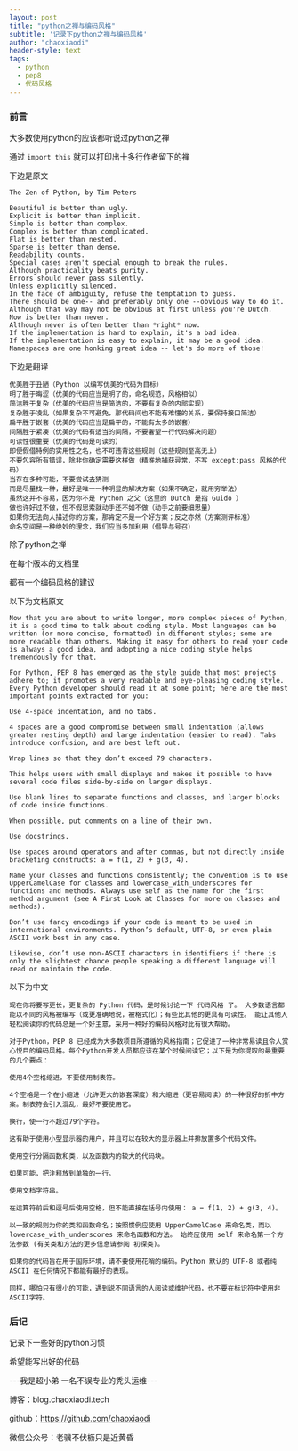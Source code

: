 ```yaml
---
layout: post
title: "python之禅与编码风格"
subtitle: '记录下python之禅与编码风格'
author: "chaoxiaodi"
header-style: text
tags:
  - python
  - pep8
  - 代码风格
---
```


### 前言

大多数使用python的应该都听说过python之禅

通过 `import this` 就可以打印出十多行作者留下的禅

下边是原文

    The Zen of Python, by Tim Peters

    Beautiful is better than ugly.
    Explicit is better than implicit.
    Simple is better than complex.
    Complex is better than complicated.
    Flat is better than nested.
    Sparse is better than dense.
    Readability counts.
    Special cases aren't special enough to break the rules.
    Although practicality beats purity.
    Errors should never pass silently.
    Unless explicitly silenced.
    In the face of ambiguity, refuse the temptation to guess.
    There should be one-- and preferably only one --obvious way to do it.
    Although that way may not be obvious at first unless you're Dutch.
    Now is better than never.
    Although never is often better than *right* now.
    If the implementation is hard to explain, it's a bad idea.
    If the implementation is easy to explain, it may be a good idea.
    Namespaces are one honking great idea -- let's do more of those!

下边是翻译

    优美胜于丑陋（Python 以编写优美的代码为目标）
    明了胜于晦涩（优美的代码应当是明了的，命名规范，风格相似）
    简洁胜于复杂（优美的代码应当是简洁的，不要有复杂的内部实现）
    复杂胜于凌乱（如果复杂不可避免，那代码间也不能有难懂的关系，要保持接口简洁）
    扁平胜于嵌套（优美的代码应当是扁平的，不能有太多的嵌套）
    间隔胜于紧凑（优美的代码有适当的间隔，不要奢望一行代码解决问题）
    可读性很重要（优美的代码是可读的）
    即便假借特例的实用性之名，也不可违背这些规则（这些规则至高无上）
    不要包容所有错误，除非你确定需要这样做（精准地捕获异常，不写 except:pass 风格的代码）
    当存在多种可能，不要尝试去猜测
    而是尽量找一种，最好是唯一一种明显的解决方案（如果不确定，就用穷举法）
    虽然这并不容易，因为你不是 Python 之父（这里的 Dutch 是指 Guido ）
    做也许好过不做，但不假思索就动手还不如不做（动手之前要细思量）
    如果你无法向人描述你的方案，那肯定不是一个好方案；反之亦然（方案测评标准）
    命名空间是一种绝妙的理念，我们应当多加利用（倡导与号召）

除了python之禅

在每个版本的文档里

都有一个编码风格的建议

以下为文档原文

    Now that you are about to write longer, more complex pieces of Python, it is a good time to talk about coding style. Most languages can be written (or more concise, formatted) in different styles; some are more readable than others. Making it easy for others to read your code is always a good idea, and adopting a nice coding style helps tremendously for that.

    For Python, PEP 8 has emerged as the style guide that most projects adhere to; it promotes a very readable and eye-pleasing coding style. Every Python developer should read it at some point; here are the most important points extracted for you:
    
    Use 4-space indentation, and no tabs.
    
    4 spaces are a good compromise between small indentation (allows greater nesting depth) and large indentation (easier to read). Tabs introduce confusion, and are best left out.
    
    Wrap lines so that they don’t exceed 79 characters.
    
    This helps users with small displays and makes it possible to have several code files side-by-side on larger displays.
    
    Use blank lines to separate functions and classes, and larger blocks of code inside functions.
    
    When possible, put comments on a line of their own.
    
    Use docstrings.
    
    Use spaces around operators and after commas, but not directly inside bracketing constructs: a = f(1, 2) + g(3, 4).
    
    Name your classes and functions consistently; the convention is to use UpperCamelCase for classes and lowercase_with_underscores for functions and methods. Always use self as the name for the first method argument (see A First Look at Classes for more on classes and methods).
    
    Don’t use fancy encodings if your code is meant to be used in international environments. Python’s default, UTF-8, or even plain ASCII work best in any case.
    
    Likewise, don’t use non-ASCII characters in identifiers if there is only the slightest chance people speaking a different language will read or maintain the code.

以下为中文

    现在你将要写更长，更复杂的 Python 代码，是时候讨论一下 代码风格 了。 大多数语言都能以不同的风格被编写（或更准确地说，被格式化）；有些比其他的更具有可读性。 能让其他人轻松阅读你的代码总是一个好主意，采用一种好的编码风格对此有很大帮助。
    
    对于Python，PEP 8 已经成为大多数项目所遵循的风格指南；它促进了一种非常易读且令人赏心悦目的编码风格。每个Python开发人员都应该在某个时候阅读它；以下是为你提取的最重要的几个要点：
    
    使用4个空格缩进，不要使用制表符。
    
    4个空格是一个在小缩进（允许更大的嵌套深度）和大缩进（更容易阅读）的一种很好的折中方案。制表符会引入混乱，最好不要使用它。
    
    换行，使一行不超过79个字符。
    
    这有助于使用小型显示器的用户，并且可以在较大的显示器上并排放置多个代码文件。
    
    使用空行分隔函数和类，以及函数内的较大的代码块。
    
    如果可能，把注释放到单独的一行。
    
    使用文档字符串。
    
    在运算符前后和逗号后使用空格，但不能直接在括号内使用： a = f(1, 2) + g(3, 4)。
    
    以一致的规则为你的类和函数命名；按照惯例应使用 UpperCamelCase 来命名类，而以 lowercase_with_underscores 来命名函数和方法。 始终应使用 self 来命名第一个方法参数 (有关类和方法的更多信息请参阅 初探类)。
    
    如果你的代码旨在用于国际环境，请不要使用花哨的编码。Python 默认的 UTF-8 或者纯 ASCII 在任何情况下都能有最好的表现。
    
    同样，哪怕只有很小的可能，遇到说不同语言的人阅读或维护代码，也不要在标识符中使用非ASCII字符。


### 后记

记录下一些好的python习惯

希望能写出好的代码

---我是超小弟·一名不误专业的秃头运维---

博客：blog.chaoxiaodi.tech

github：https://github.com/chaoxiaodi

微信公众号：老骥不伏枥只是近黄昏







